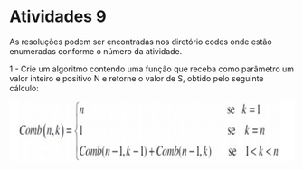 <h1>Atividades 9 </h1>

<p> As resoluções podem ser encontradas nos diretório codes onde estão enumeradas conforme o número da atividade. </p>

<p>1 - Crie um algoritmo contendo uma função que receba como parâmetro um valor inteiro e positivo N
e retorne o valor de S, obtido pelo seguinte cálculo:</p>

![alt text](https://github.com/souza10v/Exercicios-em-C/blob/main/activities7/images/07.jpg)
